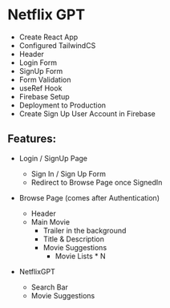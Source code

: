 # Netflix GPT

 - Create React App
 - Configured TailwindCS
 - Header
 - Login Form
 - SignUp Form
 - Form Validation 
 - useRef Hook
 - Firebase Setup
 - Deployment to Production
 - Create Sign Up User Account in Firebase

## Features:

 - Login / SignUp Page
    - Sign In / Sign Up Form
    - Redirect to Browse Page once SignedIn
    
 - Browse Page (comes after Authentication)
     - Header
     - Main Movie
         - Trailer in the background
         - Title & Description
         - Movie Suggestions
             - Movie Lists * N
 - NetflixGPT
     - Search Bar
     - Movie Suggestions